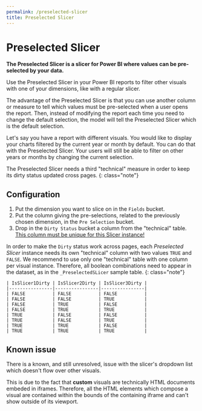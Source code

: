 ```yaml
---
permalink: /preselected-slicer
title: Preselected Slicer
---
```

# Preselected Slicer
**The Preselected Slicer is a slicer for Power BI where values can be pre-selected by your data.**

Use the Preselected Slicer in your Power BI reports to filter other visuals with one of your dimensions, like with a regular slicer.

The advantage of the Preselected Slicer is that you can use another column or measure to tell which values must be pre-selected when a user opens the report. Then, instead of modifying the report each time you need to change the default selection, the model will tell the Preselected Slicer which is the default selection.

Let's say you have a report with different visuals. You would like to display your charts filtered by the current year or month by default. You can do that with the Preselected Slicer. Your users will still be able to filter on other years or months by changing the current selection.

The Preselected Slicer needs a third "technical" measure in order to keep its dirty status updated cross pages.
{: class="note"}

## Configuration
1. Put the dimension you want to slice on in the `Fields` bucket.
2. Put the column giving the pre-selections, related to the previously chosen dimension, in the `Pre Selection` bucket.
3. Drop in the `Dirty Status` bucket a column from the "technical" table.<br />
<u>This column must be unique for this Slicer instance!</u>

In order to make the `Dirty` status work across pages, each _Preselected Slicer_ instance needs its own "technical" column with two values `TRUE` and `FALSE`. We recommend to use only one "technical" table with one column per visual instance. Therefore, all boolean combinations need to appear in the dataset, as in the `_PreselectedSLicer` sample table.
{: class="note"}
```
| IsSlicer1Dirty | IsSlicer2Dirty | IsSlicer3Dirty |
|----------------|----------------|----------------|
| FALSE          | FALSE          | FALSE          |
| FALSE          | FALSE          | TRUE           |
| FALSE          | TRUE           | FALSE          |
| FALSE          | TRUE           | TRUE           |
| TRUE           | FALSE          | FALSE          |
| TRUE           | FALSE          | TRUE           |
| TRUE           | TRUE           | FALSE          |
| TRUE           | TRUE           | TRUE           |
```

## Known issue
There is a known, and still unresolved, issue with the slicer's dropdown list which doesn't flow over other visuals.

This is due to the fact that **custom** visuals are technically HTML documents embeded in iframes. Therefore, all the HTML elements which compose a visual are contained within the bounds of the containing iframe and can't show outside of its viewport.
